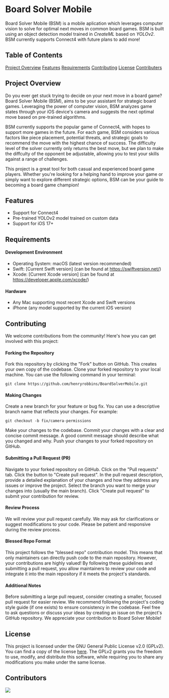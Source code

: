 # Board Solver Mobile

Board Solver Mobile (BSM) is a mobile aplication which leverages computer vision to solve for optimal next moves in common board games. BSM is built using an object detection model trained in *CreateML* based on *YOLOv2*. BSM currently supports Connect4 with future plans to add more!

## Table of Contents

[Project Overview](#ProjectOverview)
[Features](#Features)
[Requirements](#Requirments)
[Contributing](#Contributing)
[License](#License)
[Contributers](#Contributers)

## Project Overview

Do you ever get stuck trying to decide on your next move in a board game?  Board Solver Mobile (BSM), aims to be your assistant for strategic board games.  Leveraging the power of computer vision, BSM analyzes game states through your iOS device's camera and suggests the next optimal move based on pre-trained algorithms.

BSM currently supports the popular game of Connect4, with hopes to support more games in the future.  For each game, BSM considers various factors like piece placement, potential threats, and strategic goals to recommend the move with the highest chance of success.  The difficulty level of the solver currently only returns the best move, but we plan to make the diffculty of the opponent be adjustable, allowing you to test your skills against a range of challenges.

This project is a great tool for both casual and experienced board game players.  Whether you're looking for a helping hand to improve your game or simply want to explore different strategic options, BSM can be your guide to becoming a board game champion!

## Features

* Support for Connect4
* Pre-trained YOLOv2 model trained on custom data
* Support for iOS 17+

## Requirements

#### Development Environment
* Operating System: macOS (latest version recommended)
* Swift: [Current Swift version] (can be found at https://swiftversion.net/)
* Xcode: [Current Xcode version] (can be found at https://developer.apple.com/xcode/)

#### Hardware
* Any Mac supporting most recent Xcode and Swift versions
* iPhone (any model supported by the current iOS version)

## Contributing

We welcome contributions from the community! Here's how you can get involved with this project:

#### Forking the Repository
Fork this repository by clicking the "Fork" button on GitHub. This creates your own copy of the codebase.
Clone your forked repository to your local machine. You can use the following command in your terminal:
```
git clone https://github.com/henryrobbins/BoardSolverMobile.git
```

#### Making Changes
Create a new branch for your feature or bug fix. You can use a descriptive branch name that reflects your changes. For example:
```
git checkout -b fix/camera-permissions
```
Make your changes to the codebase.
Commit your changes with a clear and concise commit message. A good commit message should describe what you changed and why.
Push your changes to your forked repository on GitHub.

#### Submitting a Pull Request (PR)
Navigate to your forked repository on GitHub.
Click on the "Pull requests" tab.
Click the button to "Create pull request".
In the pull request description, provide a detailed explanation of your changes and how they address any issues or improve the project.
Select the branch you want to merge your changes into (usually the main branch).
Click "Create pull request" to submit your contribution for review.

#### Review Process

We will review your pull request carefully. We may ask for clarifications or suggest modifications to your code. Please be patient and responsive during the review process.

#### Blessed Repo Format

This project follows the "blessed repo" contribution model. This means that only maintainers can directly push code to the main repository.  However, your contributions are highly valued!  By following these guidelines and submitting a pull request, you allow maintainers to review your code and integrate it into the main repository if it meets the project's standards.

#### Additional Notes

Before submitting a large pull request, consider creating a smaller, focused pull request for easier review.
We recommend following the project's coding style guide (if one exists) to ensure consistency in the codebase.
Feel free to ask questions or discuss your ideas by creating an issue on the project's GitHub repository.
We appreciate your contribution to Board Solver Mobile!

## License

This project is licensed under the GNU General Public License v2.0 (GPLv2). You can find a copy of the license [here](https://www.gnu.org/licenses/old-licenses/gpl-2.0.en.html).  The GPLv2 grants you the freedom to use, modify, and distribute this software, while requiring you to share any modifications you make under the same license.

## Contributors
<a href="https://github.com/henryrobbinss/BoardSolverMobile/graphs/contributors" target="_blank">
  <img src="https://contrib.rocks/image?repo=henryrobbinss/BoardSolverMobile" />
</a>

